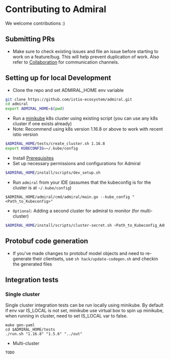 # Contributing to Admiral

We welcome contributions :)

## Submitting PRs
* Make sure to check existing issues and file an issue before starting to work on a feature/bug. This will help prevent duplication of work. 
Also refer to [Collaboration](./README.md) for communication channels.

## Setting up for local Development
* Clone the repo and set ADMIRAL_HOME env variable
```bash
git clone https://github.com/istio-ecosystem/admiral.git
cd admiral
export ADMIRAL_HOME=$(pwd)
```
* Run a [minikube](https://kubernetes.io/docs/setup/learning-environment/minikube/) k8s cluster using existing script (you can use any k8s cluster if one exists already)
* Note: Recommend using k8s version 1.16.8 or above to work with recent istio version
```bash
$ADMIRAL_HOME/tests/create_cluster.sh 1.16.8
export KUBECONFIG=~/.kube/config
```
* Install [Prerequisites](./docs/Examples.md#Prerequisite)
* Set up necessary permissions and configurations for Admiral
```bash
$ADMIRAL_HOME/install/scripts/dev_setup.sh
```
* Run `admiral` from your IDE (assumes that the kubeconfig is for the cluster is at `~/.kube/config`)
```
$ADMIRAL_HOME/admiral/cmd/admiral/main.go --kube_config "<Path_to_Kubeconfig>"
```

* `Optional`: Adding a second cluster for admiral to monitor (for multi-cluster)
```bash
$ADMIRAL_HOME/install/scripts/cluster-secret.sh <Path_to_Kubeconfig_Admiral_Cluster> <Path_to_Kubeconfig_Remote_Cluster> admiral
```

## Protobuf code generation
* If you've made changes to protobuf model objects and need to re-generate their clientsets, use `sh hack/update-codegen.sh` and checkin the generated files

## Integration tests
### Single cluster
Single cluster integration tests can be run locally using minikube. By default if env var IS_LOCAL is not set, minikube use virtual box to spin up minikube, when running in cluster, need to set IS_LOCAL var to false.
```
make gen-yaml
cd $ADMIRAL_HOME/tests
./run.sh "1.16.8" "1.5.6" "../out"
```
* Multi-cluster 
```
TODO
```
  